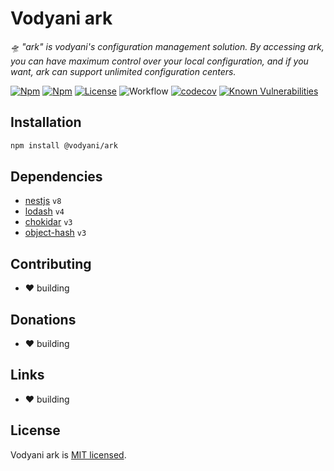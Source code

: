 # Vodyani ark

*🛸  "ark" is vodyani's configuration management solution. By accessing ark, you can have maximum control over your local configuration, and if you want, ark can support unlimited configuration centers.*

[![Npm](https://img.shields.io/npm/v/@vodyani/ark)](https://www.npmjs.com/package/@vodyani/ark)
[![Npm](https://img.shields.io/npm/dm/@vodyani/ark)](https://www.npmjs.com/package/@vodyani/ark)
[![License](https://img.shields.io/github/license/vodyani/ark)](LICENSE)
![Workflow](https://github.com/vodyani/ark/actions/workflows/release.yml/badge.svg)
[![codecov](https://codecov.io/gh/vodyani/ark/branch/master/graph/badge.svg?token=3L3398C2KW)](https://codecov.io/gh/vodyani/ark)
[![Known Vulnerabilities](https://snyk.io/test/github/vodyani/ark/badge.svg?targetFile=package.json)](https://snyk.io/test/github/vodyani/ark?targetFile=package.json)

## Installation

```sh
npm install @vodyani/ark
```

## Dependencies

- [nestjs](https://github.com/nestjs) `v8`
- [lodash](https://github.com/lodash/lodash) `v4`
- [chokidar](https://github.com/paulmillr/chokidar) `v3`
- [object-hash](https://github.com/puleos/object-hash) `v3`

## Contributing

- ❤ building

## **Donations**

- ❤ building

## Links

- ❤ building

## License

Vodyani ark is [MIT licensed](LICENSE).
